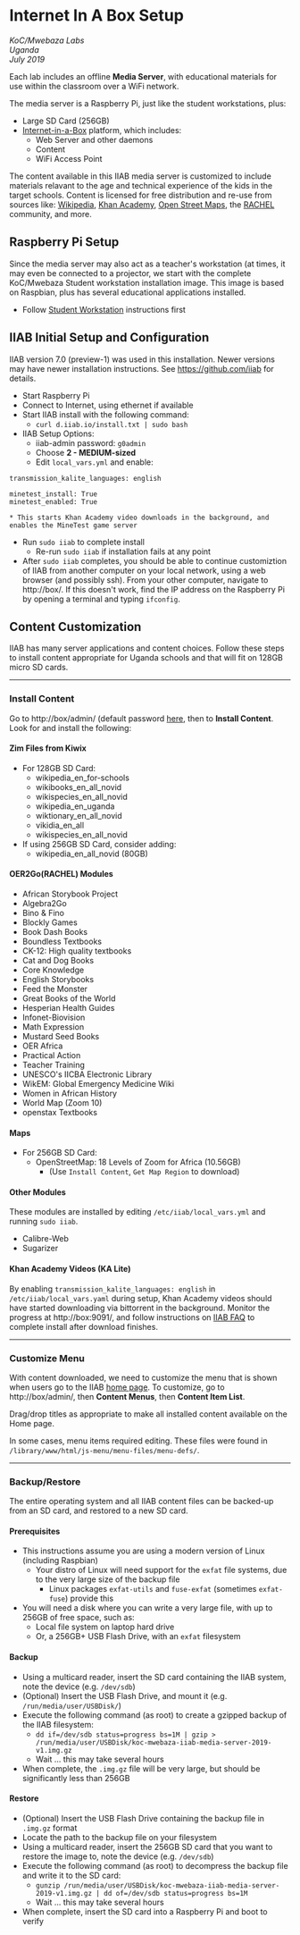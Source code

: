 # Internet In A Box Setup
*KoC/Mwebaza Labs*<br />
*Uganda*<br />
*July 2019*<br />

Each lab includes an offline **Media Server**, with educational materials
for use within the classroom over a WiFi network.

The media server is a Raspberry Pi, just like the student workstations, plus:
* Large SD Card (256GB)
* [Internet-in-a-Box](http://internet-in-a-box.org) platform, which includes:
  * Web Server and other daemons
  * Content
  * WiFi Access Point

The content available in this IIAB media server is customized to include
materials relavant to the age and technical experience of the kids in
the target schools.  Content is licensed for free distribution and re-use
from sources like:
[Wikipedia](https://www.wikipedia.org/),
[Khan Academy](),
[Open Street Maps](),
the [RACHEL](https://worldpossible.org/rachel) community,
and more.


## Raspberry Pi Setup

Since the media server may also act as a teacher's workstation (at times, it may
even be connected to a projector, we start with the complete KoC/Mwebaza Student
workstation installation image.  This image is based on Raspbian, plus has several
educational applications installed.

* Follow [Student Workstation](README.md) instructions first


## IIAB Initial Setup and Configuration
IIAB version 7.0 (preview-1) was used in this installation. Newer versions may have newer installation instructions.  See https://github.com/iiab for details.

* Start Raspberry Pi
* Connect to Internet, using ethernet if available
* Start IIAB install with the following command:
  * `curl d.iiab.io/install.txt | sudo bash`
* IIAB Setup Options:
  * iiab-admin password:  `g0admin`
  * Choose **2 - MEDIUM-sized**
  * Edit `local_vars.yml` and enable:
```
transmission_kalite_languages: english

minetest_install: True
minetest_enabled: True
```
    * This starts Khan Academy video downloads in the background, and enables the MineTest game server
  * Run `sudo iiab` to complete install
    * Re-run `sudo iiab` if installation fails at any point
* After `sudo iiab` completes, you should be able to continue customiztion of IIAB from another computer on your local network, using a web browser (and possibly ssh). From your other computer, navigate to http://box/.  If this doesn't work, find the IP address on the Raspberry Pi by opening a terminal and typing `ifconfig`.

## Content Customization
IIAB has many server applications and content choices. Follow these steps to install content appropriate for Uganda schools and that will fit on 128GB micro SD cards.

----
### Install Content
Go to http://box/admin/ (default password [here](http://wiki.laptop.org/go/IIAB/FAQ#What_are_the_default_passwords.3F), then to **Install Content**.  Look for and install the following:

#### Zim Files from Kiwix
* For 128GB SD Card:
  * wikipedia_en_for-schools
  * wikibooks_en_all_novid
  * wikispecies_en_all_novid
  * wikipedia_en_uganda
  * wiktionary_en_all_novid
  * vikidia_en_all
  * wikispecies_en_all_novid
* If using 256GB SD Card, consider adding:
  * wikipedia_en_all_novid (80GB)

#### OER2Go(RACHEL) Modules
* African Storybook Project
* Algebra2Go
* Bino & Fino
* Blockly Games
* Book Dash Books
* Boundless Textbooks
* CK-12: High quality textbooks
* Cat and Dog Books
* Core Knowledge
* English Storybooks
* Feed the Monster
* Great Books of the World
* Hesperian Health Guides
* Infonet-Biovision
* Math Expression
* Mustard Seed Books
* OER Africa
* Practical Action
* Teacher Training
* UNESCO's IICBA Electronic Library
* WikEM: Global Emergency Medicine Wiki
* Women in African History
* World Map (Zoom 10)
* openstax Textbooks
  
#### Maps
* For 256GB SD Card:
  * OpenStreetMap: 18 Levels of Zoom for Africa (10.56GB)
    * (Use `Install Content`, `Get Map Region` to download)

#### Other Modules
These modules are installed by editing `/etc/iiab/local_vars.yml` and running `sudo iiab`.
* Calibre-Web
* Sugarizer

#### Khan Academy Videos (KA Lite)
By enabling `transmission_kalite_languages: english` in `/etc/iiab/local_vars.yaml` during setup, Khan Academy videos should have started downloading via bittorrent in the background.  Monitor the progress at http://box:9091/, and follow instructions on [IIAB FAQ](http://wiki.laptop.org/go/IIAB/FAQ#KA_Lite_Administration:_What_tips_.26_tricks_exist.3F) to complete install after download finishes.


----
### Customize Menu
With content downloaded, we need to customize the menu that is shown when users go to the IIAB [home page](http://box/home). To customize, go to http://box/admin/, then **Content Menus**, then **Content Item List**.

Drag/drop titles as appropriate to make all installed content available on the Home page.

In some cases, menu items required editing.  These files were found in `/library/www/html/js-menu/menu-files/menu-defs/`.

----
### Backup/Restore
The entire operating system and all IIAB content files can be backed-up from an SD card, and restored to a new SD card.

#### Prerequisites
* This instructions assume you are using a modern version of Linux (including Raspbian)
  * Your distro of Linux will need support for the `exfat` file systems, due to the very large size of the backup file
    * Linux packages `exfat-utils` and `fuse-exfat` (sometimes `exfat-fuse`) provide this
* You will need a disk where you can write a very large file, with up to 256GB of free space, such as:
  * Local file system on laptop hard drive
  * Or, a 256GB+ USB Flash Drive, with an `exfat` filesystem
  
#### Backup
* Using a multicard reader, insert the SD card containing the IIAB system, note the device (e.g. `/dev/sdb`)
* (Optional) Insert the USB Flash Drive, and mount it (e.g. `/run/media/user/USBDisk/`)
* Execute the following command (as root) to create a gzipped backup of the IIAB filesystem:
  * `dd if=/dev/sdb status=progress bs=1M | gzip > /run/media/user/USBDisk/koc-mwebaza-iiab-media-server-2019-v1.img.gz`
  * Wait ... this may take several hours
* When complete, the `.img.gz` file will be very large, but should be significantly less than 256GB

#### Restore
* (Optional) Insert the USB Flash Drive containing the backup file in `.img.gz` format
* Locate the path to the backup file on your filesystem
* Using a multicard reader, insert the 256GB SD card that you want to restore the image to, note the device (e.g. `/dev/sdb`)
* Execute the following command (as root) to decompress the backup file and write it to the SD card:
  * `gunzip /run/media/user/USBDisk/koc-mwebaza-iiab-media-server-2019-v1.img.gz | dd of=/dev/sdb status=progress bs=1M`
  * Wait ... this may take several hours
* When complete, insert the SD card into a Raspberry Pi and boot to verify

